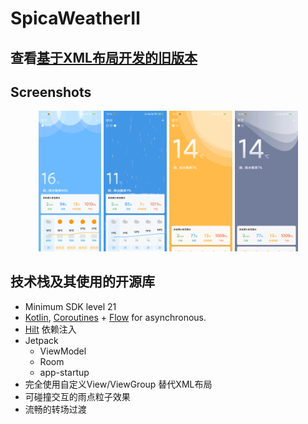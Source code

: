 
# SpicaWeatherⅡ

## 查看[基于XML布局开发的旧版本](https://github.com/yangSpica27/SpicaWeather) 

## Screenshots
<p align="center">
<img src="/pic/1.png" width="20%"/>
<img src="/pic/2.png" width="20%"/>
<img src="/pic/3.png" width="20%"/>
<img src="/pic/4.png" width="20%"/>
</p>



## 技术栈及其使用的开源库
- Minimum SDK level 21
- [Kotlin](https://kotlinlang.org/), [Coroutines](https://github.com/Kotlin/kotlinx.coroutines) + [Flow](https://kotlin.github.io/kotlinx.coroutines/kotlinx-coroutines-core/kotlinx.coroutines.flow/) for asynchronous.
- [Hilt](https://dagger.dev/hilt/) 依赖注入
- Jetpack
    - ViewModel
    - Room
    - app-startup
- 完全使用自定义View/ViewGroup 替代XML布局
- 可碰撞交互的雨点粒子效果
- 流畅的转场过渡
